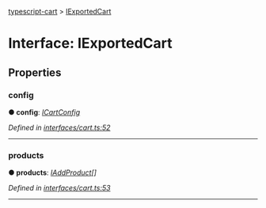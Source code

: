 [typescript-cart](../README.md) > [IExportedCart](../interfaces/iexportedcart.md)



# Interface: IExportedCart


## Properties
<a id="config"></a>

###  config

**●  config**:  *[ICartConfig](icartconfig.md)* 

*Defined in [interfaces/cart.ts:52](https://github.com/FlareMind/typescript-cart/blob/a202c9e/src/interfaces/cart.ts#L52)*





___

<a id="products"></a>

###  products

**●  products**:  *[IAddProduct](iaddproduct.md)[]* 

*Defined in [interfaces/cart.ts:53](https://github.com/FlareMind/typescript-cart/blob/a202c9e/src/interfaces/cart.ts#L53)*





___


